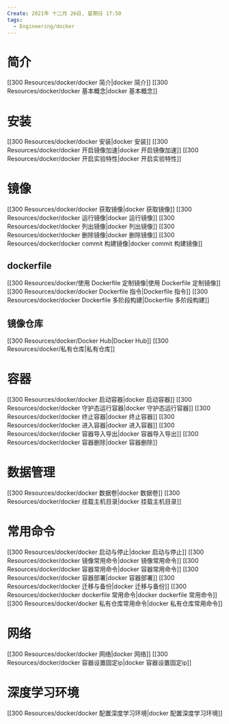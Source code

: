 ```yaml
---
Create: 2021年 十二月 26日, 星期日 17:50
tags: 
  - Engineering/docker
---
```



# 简介
[[300 Resources/docker/docker 简介|docker 简介]]
[[300 Resources/docker/docker 基本概念|docker 基本概念]]

# 安装
[[300 Resources/docker/docker 安装|docker 安装]]
[[300 Resources/docker/docker 开启镜像加速|docker 开启镜像加速]]
[[300 Resources/docker/docker 开启实验特性|docker 开启实验特性]]

# 镜像
[[300 Resources/docker/docker 获取镜像|docker 获取镜像]]
[[300 Resources/docker/docker 运行镜像|docker 运行镜像]]
[[300 Resources/docker/docker 列出镜像|docker 列出镜像]]
[[300 Resources/docker/docker 删除镜像|docker 删除镜像]]
[[300 Resources/docker/docker commit 构建镜像|docker commit 构建镜像]]
## dockerfile
[[300 Resources/docker/使用 Dockerfile 定制镜像|使用 Dockerfile 定制镜像]]
[[300 Resources/docker/docker Dockerfile 指令|Dockerfile 指令]]
[[300 Resources/docker/docker Dockerfile 多阶段构建|Dockerfile 多阶段构建]]

## 镜像仓库

[[300 Resources/docker/Docker Hub|Docker Hub]]
[[300 Resources/docker/私有仓库|私有仓库]]

# 容器
[[300 Resources/docker/docker 启动容器|docker 启动容器]]
[[300 Resources/docker/docker 守护态运行容器|docker 守护态运行容器]]
[[300 Resources/docker/docker 终止容器|docker 终止容器]]
[[300 Resources/docker/docker 进入容器|docker 进入容器]]
[[300 Resources/docker/docker 容器导入导出|docker 容器导入导出]]
[[300 Resources/docker/docker 容器删除|docker 容器删除]]

# 数据管理
[[300 Resources/docker/docker 数据卷|docker 数据卷]]
[[300 Resources/docker/docker 挂载主机目录|docker 挂载主机目录]]


# 常用命令
[[300 Resources/docker/docker 启动与停止|docker 启动与停止]]
[[300 Resources/docker/docker 镜像常用命令|docker 镜像常用命令]]
[[300 Resources/docker/docker 容器常用命令|docker 容器常用命令]]
[[300 Resources/docker/docker 容器部署|docker 容器部署]]
[[300 Resources/docker/docker 迁移与备份|docker 迁移与备份]]
[[300 Resources/docker/docker dockerfile 常用命令|docker dockerfile 常用命令]]
[[300 Resources/docker/docker 私有仓库常用命令|docker 私有仓库常用命令]]
# 网络
[[300 Resources/docker/docker 网络|docker 网络]]
[[300 Resources/docker/docker 容器设置固定ip|docker 容器设置固定ip]]

# 深度学习环境
[[300 Resources/docker/docker 配置深度学习环境|docker 配置深度学习环境]]




